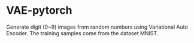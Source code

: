 # VAE-pytorch

Generate digit (0~9) images from random numbers using Variational Auto Encoder. The training samples come from the dataset MNIST.

